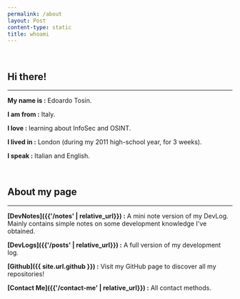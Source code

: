 ```yaml
---
permalink: /about
layout: Post
content-type: static
title: whoami
---
```


<br>

## Hi there!
---
**My name is :** Edoardo Tosin.

**I am from :** Italy.

**I love :** learning about InfoSec and OSINT.

**I lived in :** London (during my 2011 high-school year, for 3 weeks).

**I speak :** Italian and English.

<br>

## About my page
---
**[DevNotes]({{'/notes' | relative_url}}) :** A mini note version of my DevLog. Mainly contains simple notes on some development knowledge I've obtained.

**[DevLogs]({{'/posts' | relative_url}}) :** A full version of my development log.

**[Github]({{ site.url.github }}) :**
Visit my GitHub page to discover all my repositories!

**[Contact Me]({{'/contact-me' | relative_url}}) :** All contact methods.

<br>